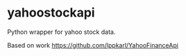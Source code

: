 # yahoostockapi
Python wrapper for yahoo stock data.

Based on work https://github.com/lppkarl/YahooFinanceApi
